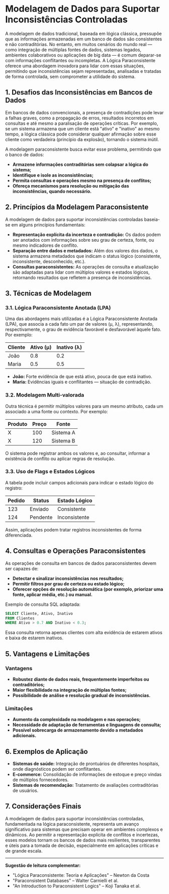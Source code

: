 
# Modelagem de Dados para Suportar Inconsistências Controladas

A modelagem de dados tradicional, baseada em lógica clássica, pressupõe que as informações armazenadas em um banco de dados são consistentes e não contraditórias. No entanto, em muitos cenários do mundo real — como integração de múltiplas fontes de dados, sistemas legados, ambientes colaborativos ou aplicações de big data — é comum deparar-se com informações conflitantes ou incompletas. A Lógica Paraconsistente oferece uma abordagem inovadora para lidar com essas situações, permitindo que inconsistências sejam representadas, analisadas e tratadas de forma controlada, sem comprometer a utilidade do sistema.

## 1. Desafios das Inconsistências em Bancos de Dados

Em bancos de dados convencionais, a presença de contradições pode levar a falhas graves, como a propagação de erros, resultados incorretos em consultas e até mesmo a paralisação de operações críticas. Por exemplo, se um sistema armazena que um cliente está "ativo" e "inativo" ao mesmo tempo, a lógica clássica pode considerar qualquer afirmação sobre esse cliente como verdadeira (princípio da explosão), tornando o sistema inútil.

A modelagem paraconsistente busca evitar esse problema, permitindo que o banco de dados:

- **Armazene informações contraditórias sem colapsar a lógica do sistema;**
- **Identifique e isole as inconsistências;**
- **Permita consultas e operações mesmo na presença de conflitos;**
- **Ofereça mecanismos para resolução ou mitigação das inconsistências, quando necessário.**

## 2. Princípios da Modelagem Paraconsistente

A modelagem de dados para suportar inconsistências controladas baseia-se em alguns princípios fundamentais:

- **Representação explícita da incerteza e contradição:** Os dados podem ser anotados com informações sobre seu grau de certeza, fonte, ou mesmo indicadores de conflito.
- **Separação entre dados e metadados:** Além dos valores dos dados, o sistema armazena metadados que indicam o status lógico (consistente, inconsistente, desconhecido, etc.).
- **Consultas paraconsistentes:** As operações de consulta e atualização são adaptadas para lidar com múltiplos valores e estados lógicos, retornando resultados que refletem a presença de inconsistências.

## 3. Técnicas de Modelagem

### 3.1. Lógica Paraconsistente Anotada (LPA)

Uma das abordagens mais utilizadas é a Lógica Paraconsistente Anotada (LPA), que associa a cada fato um par de valores (μ, λ), representando, respectivamente, o grau de evidência favorável e desfavorável àquele fato. Por exemplo:

| Cliente | Ativo (μ) | Inativo (λ) |
|---------|-----------|-------------|
| João    | 0.8       | 0.2         |
| Maria   | 0.5       | 0.5         |

- **João:** Forte evidência de que está ativo, pouca de que está inativo.
- **Maria:** Evidências iguais e conflitantes — situação de contradição.

### 3.2. Modelagem Multi-valorada

Outra técnica é permitir múltiplos valores para um mesmo atributo, cada um associado a uma fonte ou contexto. Por exemplo:

| Produto | Preço | Fonte      |
|---------|-------|------------|
| X       | 100   | Sistema A  |
| X       | 120   | Sistema B  |

O sistema pode registrar ambos os valores e, ao consultar, informar a existência de conflito ou aplicar regras de resolução.

### 3.3. Uso de Flags e Estados Lógicos

A tabela pode incluir campos adicionais para indicar o estado lógico do registro:

| Pedido | Status   | Estado Lógico   |
|--------|----------|-----------------|
| 123    | Enviado  | Consistente     |
| 124    | Pendente | Inconsistente   |

Assim, aplicações podem tratar registros inconsistentes de forma diferenciada.

## 4. Consultas e Operações Paraconsistentes

As operações de consulta em bancos de dados paraconsistentes devem ser capazes de:

- **Detectar e sinalizar inconsistências nos resultados;**
- **Permitir filtros por grau de certeza ou estado lógico;**
- **Oferecer opções de resolução automática (por exemplo, priorizar uma fonte, aplicar média, etc.) ou manual.**

Exemplo de consulta SQL adaptada:

```sql
SELECT Cliente, Ativo, Inativo
FROM Clientes
WHERE Ativo > 0.7 AND Inativo < 0.3;
```

Essa consulta retorna apenas clientes com alta evidência de estarem ativos e baixa de estarem inativos.

## 5. Vantagens e Limitações

### Vantagens

- **Robustez diante de dados reais, frequentemente imperfeitos ou contraditórios;**
- **Maior flexibilidade na integração de múltiplas fontes;**
- **Possibilidade de análise e resolução gradual de inconsistências.**

### Limitações

- **Aumento da complexidade na modelagem e nas operações;**
- **Necessidade de adaptação de ferramentas e linguagens de consulta;**
- **Possível sobrecarga de armazenamento devido a metadados adicionais.**

## 6. Exemplos de Aplicação

- **Sistemas de saúde:** Integração de prontuários de diferentes hospitais, onde diagnósticos podem ser conflitantes.
- **E-commerce:** Consolidação de informações de estoque e preço vindas de múltiplos fornecedores.
- **Sistemas de recomendação:** Tratamento de avaliações contraditórias de usuários.

## 7. Considerações Finais

A modelagem de dados para suportar inconsistências controladas, fundamentada na lógica paraconsistente, representa um avanço significativo para sistemas que precisam operar em ambientes complexos e dinâmicos. Ao permitir a representação explícita de conflitos e incertezas, esses modelos tornam os bancos de dados mais resilientes, transparentes e úteis para a tomada de decisão, especialmente em aplicações críticas e de grande escala.

---

**Sugestão de leitura complementar:**  
- "Lógica Paraconsistente: Teoria e Aplicações" – Newton da Costa  
- "Paraconsistent Databases" – Walter Carnielli et al.  
- "An Introduction to Paraconsistent Logics" – Koji Tanaka et al.
```
